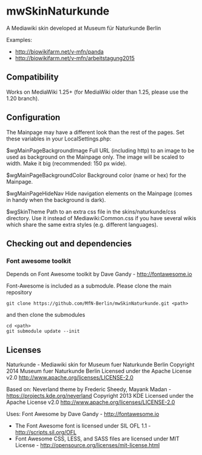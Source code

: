 ﻿# mwSkinNaturkunde
A Mediawiki skin developed at Museum für Naturkunde Berlin

Examples:

* http://biowikifarm.net/v-mfn/panda
* http://biowikifarm.net/v-mfn/arbeitstagung2015

## Compatibility 
Works on MediaWiki 1.25+ (for MediaWiki older than 1.25, please use the 1.20 branch).

## Configuration
The Mainpage may have a different look than the rest of the pages. Set these variables in your LocalSettings.php:

$wgMainPageBackgroundImage
Full URL (including http) to an image to be used as background on the Mainpage only. 
The image will be scaled to width. Make it big (recommended: 150 px wide).

$wgMainPageBackgroundColor
Background color (name or hex) for the Mainpage.

$wgMainPageHideNav
Hide navigation elements on the Mainpage (comes in handy when the background is dark).

$wgSkinTheme
Path to an extra css file in the skins/naturkunde/css directory. 
Use it instead of Mediawiki:Common.css if you have several wikis which share the same extra styles (e.g. different languages).

## Checking out and dependencies
### Font awesome toolkit
Depends on Font Awesome toolkit by Dave Gandy - http://fontawesome.io

Font-Awesome is included as a submodule. Please clone the main repository
```
git clone https://github.com/MfN-Berlin/mwSkinNaturkunde.git <path>
```

and then clone the submodules
```
cd <path>
git submodule update --init
```

## Licenses
Naturkunde - Mediawiki skin for Museum fuer Naturkunde Berlin
Copyright 2014 Museum fuer Naturkunde Berlin
Licensed under the Apache License v2.0
http://www.apache.org/licenses/LICENSE-2.0

Based on: 
Neverland theme by Frederic Sheedy, Mayank Madan - https://projects.kde.org/neverland
Copyright 2013 KDE
Licensed under the Apache License v2.0
http://www.apache.org/licenses/LICENSE-2.0

Uses: 
Font Awesome by Dave Gandy - http://fontawesome.io
 - The Font Awesome font is licensed under SIL OFL 1.1 -
   http://scripts.sil.org/OFL
 - Font Awesome CSS, LESS, and SASS files are licensed under MIT License -
   http://opensource.org/licenses/mit-license.html


